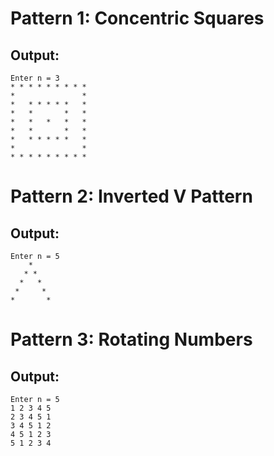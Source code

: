 # Pattern 1: Concentric Squares
## Output:
```
Enter n = 3
* * * * * * * * *
*               *
*   * * * * *   *
*   *       *   *
*   *   *   *   *
*   *       *   *
*   * * * * *   *
*               *
* * * * * * * * *
```

# Pattern 2: Inverted V Pattern
## Output:
```
Enter n = 5
    *
   * *
  *   *
 *     *
*       *
```

# Pattern 3: Rotating Numbers
## Output:
```
Enter n = 5
1 2 3 4 5
2 3 4 5 1
3 4 5 1 2
4 5 1 2 3
5 1 2 3 4
```
